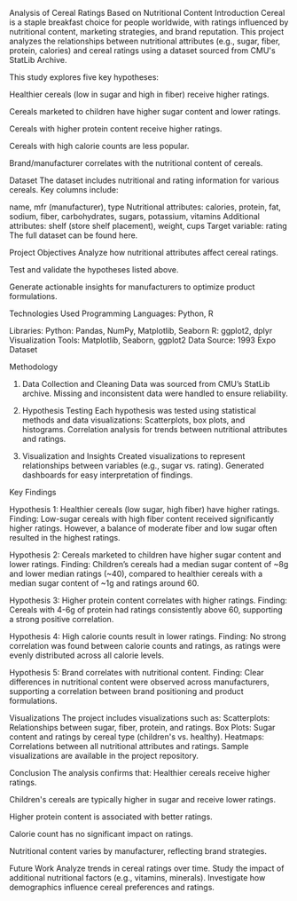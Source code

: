 Analysis of Cereal Ratings Based on Nutritional Content
Introduction
Cereal is a staple breakfast choice for people worldwide, with ratings influenced by nutritional content, marketing strategies, and brand reputation. This project analyzes the relationships between nutritional attributes (e.g., sugar, fiber, protein, calories) and cereal ratings using a dataset sourced from CMU's StatLib Archive.

This study explores five key hypotheses:

Healthier cereals (low in sugar and high in fiber) receive higher ratings.

Cereals marketed to children have higher sugar content and lower ratings.

Cereals with higher protein content receive higher ratings.

Cereals with high calorie counts are less popular.

Brand/manufacturer correlates with the nutritional content of cereals.

Dataset
The dataset includes nutritional and rating information for various cereals. Key columns include:

name, mfr (manufacturer), type
Nutritional attributes: calories, protein, fat, sodium, fiber, carbohydrates, sugars, potassium, vitamins
Additional attributes: shelf (store shelf placement), weight, cups
Target variable: rating
The full dataset can be found here.

Project Objectives
Analyze how nutritional attributes affect cereal ratings.

Test and validate the hypotheses listed above.

Generate actionable insights for manufacturers to optimize product formulations.

Technologies Used
Programming Languages: Python, R

Libraries:
Python: Pandas, NumPy, Matplotlib, Seaborn
R: ggplot2, dplyr
Visualization Tools: Matplotlib, Seaborn, ggplot2
Data Source: 1993 Expo Dataset

Methodology
1. Data Collection and Cleaning
Data was sourced from CMU’s StatLib archive.
Missing and inconsistent data were handled to ensure reliability.

3. Hypothesis Testing
Each hypothesis was tested using statistical methods and data visualizations:
Scatterplots, box plots, and histograms.
Correlation analysis for trends between nutritional attributes and ratings.

5. Visualization and Insights
Created visualizations to represent relationships between variables (e.g., sugar vs. rating).
Generated dashboards for easy interpretation of findings.

Key Findings

Hypothesis 1: Healthier cereals (low sugar, high fiber) have higher ratings.
Finding: Low-sugar cereals with high fiber content received significantly higher ratings. However, a balance of moderate fiber and low sugar often resulted in the highest ratings.

Hypothesis 2: Cereals marketed to children have higher sugar content and lower ratings.
Finding: Children’s cereals had a median sugar content of ~8g and lower median ratings (~40), compared to healthier cereals with a median sugar content of ~1g and ratings around 60.

Hypothesis 3: Higher protein content correlates with higher ratings.
Finding: Cereals with 4-6g of protein had ratings consistently above 60, supporting a strong positive correlation.

Hypothesis 4: High calorie counts result in lower ratings.
Finding: No strong correlation was found between calorie counts and ratings, as ratings were evenly distributed across all calorie levels.

Hypothesis 5: Brand correlates with nutritional content.
Finding: Clear differences in nutritional content were observed across manufacturers, supporting a correlation between brand positioning and product formulations.

Visualizations
The project includes visualizations such as:
Scatterplots: Relationships between sugar, fiber, protein, and ratings.
Box Plots: Sugar content and ratings by cereal type (children's vs. healthy).
Heatmaps: Correlations between all nutritional attributes and ratings.
Sample visualizations are available in the project repository.

Conclusion
The analysis confirms that:
Healthier cereals receive higher ratings.

Children's cereals are typically higher in sugar and receive lower ratings.

Higher protein content is associated with better ratings.

Calorie count has no significant impact on ratings.

Nutritional content varies by manufacturer, reflecting brand strategies.

Future Work
Analyze trends in cereal ratings over time.
Study the impact of additional nutritional factors (e.g., vitamins, minerals).
Investigate how demographics influence cereal preferences and ratings.
